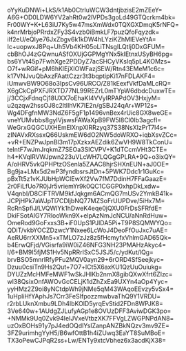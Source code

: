 oYyKuDNWi+LkS/k1Ab0CtrluWCW3dntjbzisE2mZEeY=
A6G+OD0LDW6YV2ahRt0w2lVPDs3goLd49GTQcrkm4bk=
Fr00WY+K+L63iU7Ky5w47msXmWdx0TQXGXDmqK5rNFQ=
k4nrMrbjoPRrdxZFy3S4vzb0iBmkLF7puzQfoFqyzdk=
iIf2eU/eQIye76JxZbgv6k1kDW4hLYziKZhMlEVeYtA=
Ic+uopwxJ8Pq+Uh5Vb4KH05oLiTNsgILQtIj0DxGFUM=
cbBhOJ4zGQwnuASfOXUjGGPMgYNx5klEtnxUSyBH6pg=
bs6YVt45p7FwhXge2PDDyZ7acSHCyVKsIq5pL4KOMzs=
O7f+wRGif+pM6hKlEjXIOWFazjSEW/Rtn43EMeM1c6c=
k17VNJvuQbAxzFAattCzzr3t3bqptipKi17nFDLAKF4=
iUmwvBW9O68o3IpsCv96URCO/Z81kEexfVkfDaMLcRQ=
X6gCkCpPXFJRXTD77NL99REZrL0mTYpW6dbdcDuxwTE=
j/3CCjxFdnqCj18UXX7oEhaKI4VVyIRPAPdOV3HxjyM=
u2qzqw2hssOJ8c2ltlIhVK7lE2n/gSBJ24qAr+WP12s=
Wg4DFgfnMW3NdZ6F5gF1p1496vnBex4rUic8GX8weGE=
vneYUMvbbs8gyIVjswsFAWaXpB9FW5l8Cl0Ib3agcfI=
WeGrxGQGCUXHEmElXnpXIRRzyq37S38NsXIzPrT7l4s=
zINAVxRXssxQ66UskmEW6dO2NW5doWRXO+iqbXsvZCc=
+vR+ENZPwJpnBl3m17pXzkxAEZdik6ZwVH9W8TkConU=
teIntF7wJmJrqkmZ7SEOa3SICVPV+K1dTCcmVHt3CTE=
h4+KVqlRVWJpwn223uVLcWH7LQGgGPLRA+9Q+o3ixQY=
A/oHRV5vkQPHPtzOSenla5ZAAC8hjrSHXnEUN+aJ0OE=
Bg9ja+LMx5d2wP3fyndbsrsJtDn+5PWK7Ddc1r1GuKc=
pBxTt5z1vKJUbHpWClEwXf2Vw7fM7DdinH7FFaGaazE=
2r0FiLfUo7R0jJr5vriemYr9k0QC1CGGP0xhpDkLxdw=
V4qnbI/D8ClFTRVM9kfJqkgm6ACmQG7mUSv2YmkB41k=
JCPjHPk7aWJpTl7CDljbNQ77MZSoFrUUPDve/5iHx7M=
RcRnSpfiJ/LVQWlYk1hDweK4eqe0jQXU0FrDsSFRfdE=
DkiFSotAIGY7RlooWkn9X+elpAzNmJcNCU/aNnRdHuw=
OmeRod9GoFxxs3B+iF0UpS1PJlDA5Pi+T9P8SQMWYQo=
QDiT/vkbYOCZDzwcY1Nxee6LcWoJ4DeoFfOuJxc7uAE=
AeRU6rrXXMn5+xTMLO7zJz8z5fHcmyfxVhlmGAD65Qk=
b4ErwQFjd/VGisrfa9iW0iZ46NFG3NH23PMAHzAkyc4=
I/6+BM9I5fjMS1Hv5NpRRrISxC5JSJ5/c/ydKut/lQg=
brvBSO5mnrlRfyPFu2MQV0ayn29+6rORD4SfSeejkyc=
Dzuu0csiTn9Hs2Qut+7O7+lCt5X6axKU1QzUuOuiukg=
DYUZzMcHMFeMWF1wSkJHIKb2nmX8gibQXwXfrt6ZIzc=
wl38QsixOnfAWOvGcCELjK1dZhZxEa9UXYn4aOp4Yyc=
yyHMz2Z9oi8yNCtdpWh9jNMe5qM43WAqoEEvzy5vSx4=
1uHpliHfYAphJs7Crr3FeSIfpozzmwbvaThQ9Y1VRDU=
r2rbLUknXmbu9LDh4lbKOlD5yrqEvStid2FDn8WPJK8=
3Ve640w+1AUdgZJLufyAGp1e8OVUzDFF3AviwDGK3po=
+NMMk9Uq0Zvk94IeIJVxeVtbzXK7FFVgLZWGPNPdAN8=
uzOxBOHs91y7pJ4edOQdlYsIZanpANZBkNQzv3mv9ZE=
3FZ9urimhgYyH5/B6wfOttB1h4iZUwq3EaYT8SuMBoE=
TX3oPewCJPqR2ss+Lw/ENTy9xtcVbhez6x3acdKjX38=
